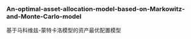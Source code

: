 ### An-optimal-asset-allocation-model-based-on-Markowitz-and-Monte-Carlo-model
基于马科维兹-蒙特卡洛模型的资产最优配置模型

